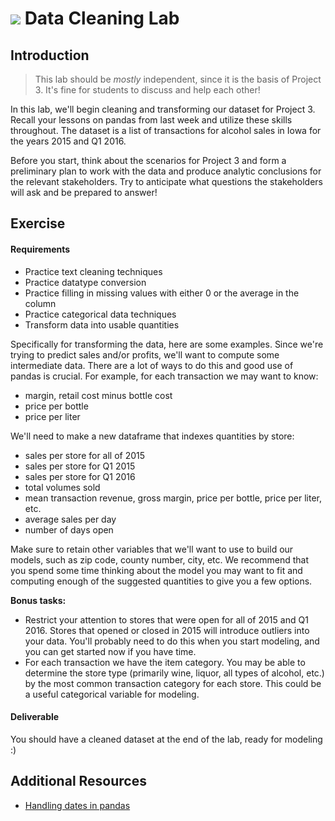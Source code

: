 # ![](https://ga-dash.s3.amazonaws.com/production/assets/logo-9f88ae6c9c3871690e33280fcf557f33.png) Data Cleaning Lab

## Introduction

> This lab should be *mostly* independent, since it is the basis of Project 3. It's fine for students to discuss and help each other!

In this lab, we'll begin cleaning and transforming our dataset for Project 3. Recall your lessons on pandas from last week and utilize these skills throughout. The dataset is a list of transactions for alcohol sales in Iowa for the years 2015 and Q1 2016.

Before you start, think about the scenarios for Project 3 and form a preliminary plan to work with the data and produce analytic conclusions for the relevant stakeholders. Try to anticipate what questions the stakeholders will ask and be prepared to answer!

## Exercise

#### Requirements

- Practice text cleaning techniques
- Practice datatype conversion
- Practice filling in missing values with either 0 or the average in the column
- Practice categorical data techniques
- Transform data into usable quantities

Specifically for transforming the data, here are some examples. Since we're
trying to predict sales and/or profits, we'll want to compute some intermediate
data. There are a lot of ways to do this and good use of pandas is crucial. For
example, for each transaction we may want to know:

* margin, retail cost minus bottle cost
* price per bottle
* price per liter

We'll need to make a new dataframe that indexes quantities by store:

* sales per store for all of 2015
* sales per store for Q1 2015
* sales per store for Q1 2016
* total volumes sold
* mean transaction revenue, gross margin, price per bottle, price per liter, etc.
* average sales per day
* number of days open

Make sure to retain other variables that we'll want to use to build our models,
such as zip code, county number, city, etc. We recommend that you spend some
time thinking about the model you may want to fit and computing enough of the
suggested quantities to give you a few options.

**Bonus tasks:**

* Restrict your attention to stores that were open for all of 2015 and Q1 2016.
Stores that opened or closed in 2015 will introduce outliers into your data.
You'll probably need to do this when you start modeling, and you can get
started now if you have time.
* For each transaction we have the item category. You may be able to determine
the store type (primarily wine, liquor, all types of alcohol, etc.) by the most
common transaction category for each store. This could be a useful categorical
variable for modeling.


#### Deliverable

You should have a cleaned dataset at the end of the lab, ready for modeling :)

## Additional Resources

- [Handling dates in pandas](http://stackoverflow.com/questions/31973895/in-python-pandas-how-can-i-convert-this-formatted-date-string-to-datetime)
